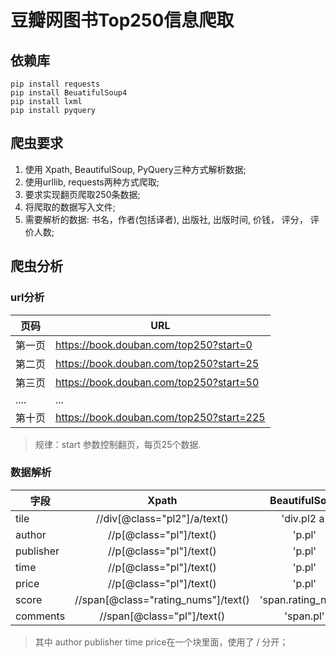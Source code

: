 # 豆瓣网图书Top250信息爬取

## 依赖库

``` text
pip install requests
pip install BeuatifulSoup4
pip install lxml
pip install pyquery
```

## 爬虫要求

1. 使用 Xpath, BeautifulSoup, PyQuery三种方式解析数据;
2. 使用urllib, requests两种方式爬取;
3. 要求实现翻页爬取250条数据;
4. 将爬取的数据写入文件;
5. 需要解析的数据: 书名，作者(包括译者), 出版社, 出版时间, 价钱， 评分， 评价人数;

## 爬虫分析

### url分析

页码 |       URL
---|---
第一页|https://book.douban.com/top250?start=0
第二页|https://book.douban.com/top250?start=25
第三页|  https://book.douban.com/top250?start=50
....  |...
第十页|https://book.douban.com/top250?start=225

> 规律：start 参数控制翻页，每页25个数据.

### 数据解析

字段      | Xpath                   | BeautifulSoup         | PyQuery
----------|:-----------------------:|:----------------------:|--------
tile      |//div[@class="pl2"]/a/text()|'div.pl2 a'|'div.pl2 a'
author      |//p[@class="pl"]/text()|'p.pl'|'p.pl'
publisher |//p[@class="pl"]/text()|'p.pl'|'p.pl'
time      |//p[@class="pl"]/text()|'p.pl'|'p.pl'
price     |//p[@class="pl"]/text()|'p.pl'|'p.pl'
score     |//span[@class="rating_nums"]/text()|'span.rating_nums'|'span.rating_nums'
comments  |//span[@class="pl"]/text()|'span.pl'|'span.pl'

> 其中 author publisher time price在一个块里面，使用了 / 分开；